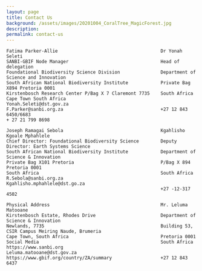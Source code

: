 ```yaml
---
layout: page
title: Contact Us
background: /assets/images/20201004_CoralTree_MagicForest.jpg
description:
permalink: contact-us
---
```

    Fatima Parker-Allie                                      Dr Yonah Seleti       
    SANBI-GBIF Node Manager                                  Head of delegation
    Foundational Biodiversity Science Division               Department of Science and Innovation
    South African National Biodiversity Institute            Private Bag X894 Pretoria 0001
    Kirstenbosch Research Center P/Bag X 7 Claremont 7735    South Africa
    Cape Town South Africa                                   Yonah.Seleti@dst.gov.za
    F.Parker@sanbi.org.za                                    +27 12 843 6450/6683                                                                       
    + 27 21 799 8698                             
                             
    Joseph Ramagai Sebola                                    Kgahlisho Kgoale Mphahlele                                           
    Chief Director: Foundational Biodiversity Science        Deputy Director: Earth Systems Science
    South African National Biodiversity Institute            Department of Science & Innovation
    Private Bag X101 Pretoria                                P/Bag X 894 Pretoria 0001
    South Africa                                             South Africa
    R.Sebola@sanbi.org.za                                    Kgahlisho.mphahlele@dst.go.za
                                                             +27 -12-317 4502
         
    Physical Address                                         Mr. Leluma Matooane                                             
    Kirstenbosch Estate, Rhodes Drive                        Department of Science & Innovation
    Newlands, 7735                                           Building 53, CSIR Campus Meiring Naude, Brumeria
    Cape Town, South Africa                                  Pretoria 0001             
    Social Media                                             South Africa
    https://www.sanbi.org                                    Leluma.matooane@dst.gov.za
    https://www.gbif.org/country/ZA/summary                  +27 12 843 6437




                                                        







                                                             
                                                             
                                                             
                                                          
